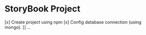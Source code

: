 # StoryBook Project
[x] Create project using npm
[x] Config database connection (using mongo).
[] ...